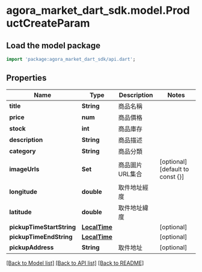 # agora_market_dart_sdk.model.ProductCreateParam

## Load the model package
```dart
import 'package:agora_market_dart_sdk/api.dart';
```

## Properties
Name | Type | Description | Notes
------------ | ------------- | ------------- | -------------
**title** | **String** | 商品名稱 | 
**price** | **num** | 商品價格 | 
**stock** | **int** | 商品庫存 | 
**description** | **String** | 商品描述 | 
**category** | **String** | 商品分類 | 
**imageUrls** | **Set<String>** | 商品圖片URL集合 | [optional] [default to const {}]
**longitude** | **double** | 取件地址經度 | 
**latitude** | **double** | 取件地址緯度 | 
**pickupTimeStartString** | [**LocalTime**](LocalTime.md) |  | [optional] 
**pickupTimeEndString** | [**LocalTime**](LocalTime.md) |  | [optional] 
**pickupAddress** | **String** | 取件地址 | [optional] 

[[Back to Model list]](../README.md#documentation-for-models) [[Back to API list]](../README.md#documentation-for-api-endpoints) [[Back to README]](../README.md)


